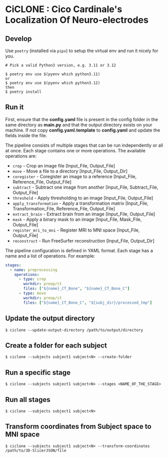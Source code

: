 # CiCLONE : Cico Cardinale's Localization Of Neuro-electrodes

## Develop

Use `poetry` (installed via `pipx`) to setup the virtual env and run it nicely for you.

```console
# Pick a valid Python3 version, e.g. 3.11 or 3.12

$ poetry env use $(pyenv which python3.11)
or
$ poetry env use $(pyenv which python3.12)
then
$ poetry install
```

## Run it

First, ensure that the **config.yaml** file is present in the config folder in the same directory as **main.py** and that the output directory exists on your machine. If not copy **config.yaml.template** to **config.yaml** and update the fields inside the file.

The pipeline consists of multiple stages that can be run independently or all at once. Each stage contains one or more operations. The available operations are:

- `crop` - Crop an image file [Input_File, Output_File]
- `move` - Move a file to a directory [Input_File, Output_Dir] 
- `coregister` - Coregister an image to a reference [Input_File, Reference_File, Output_File]
- `subtract` - Subtract one image from another [Input_File, Subtract_File, Output_File]
- `threshold` - Apply thresholding to an image [Input_File, Output_File]
- `apply_transformation` - Apply a transformation matrix [Input_File, Transformation_File, Reference_File, Output_File]
- `extract_brain` - Extract brain from an image [Input_File, Output_File]
- `mask` - Apply a binary mask to an image [Input_File, Mask_File, Output_File]
- `register_mri_to_mni` - Register MRI to MNI space [Input_File, Output_File]
- `reconstruct` - Run FreeSurfer reconstruction [Input_File, Output_Dir]

The pipeline configuration is defined in YAML format. Each stage has a name and a list of operations. For example:

```yaml
stages:
  - name: preprocessing
    operations:
      - type: crop
        workdir: preop/ct
        files: ["${name}_CT_Bone", "${name}_CT_Bone_C"]
      - type: move
        workdir: preop/ct
        files: ["${name}_CT_Bone_C", "${subj_dir}/processed_tmp"]
```

## Update the output directory

```console
$ ciclone --update-output-directory /path/to/output/directory
```

## Create a folder for each subject

```console
$ ciclone --subjects subject1 subject<N> --create-folder
```

## Run a specific stage

```console
$ ciclone --subjects subject1 subject<N> --stages <NAME_OF_THE_STAGE>
```

## Run all stages

```console
$ ciclone --subjects subject1 subject<N>
```

## Transform coordinates from Subject space to MNI space

```console
$ ciclone --subjects subject1 subject<N> --transform-coordinates /path/to/3D-SlicerJSON/file
```
